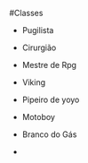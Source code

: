 #Classes 

- Pugilista 
- Cirurgião
- Mestre de Rpg

- Viking 
- Pipeiro de yoyo
- Motoboy

- Branco do Gás
- 